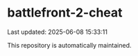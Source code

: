 # battlefront-2-cheat

Last updated: 2025-06-08 15:33:11

This repository is automatically maintained.
